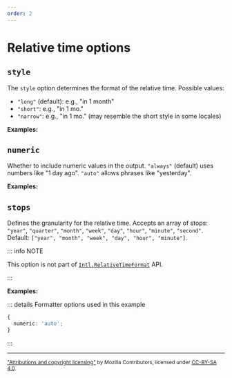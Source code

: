 ```yaml
---
order: 2
---
```


# Relative time options

<script setup>
import { relativeTimeFormatter } from '@localizer/format-relativetime';

const dateInputs = () => [
  ['2020-01-24 05:50:00, 2020-01-23 04:41:20', new Date('2020-01-24 05:50:00'), new Date('2020-01-23 04:41:20')]
];
</script>

## `style`

The `style` option determines the format of the relative time. Possible values:

- `"long"` (default): e.g., "in 1 month"
- `"short"`: e.g., "in 1 mo."
- `"narrow"`: e.g., "in 1 mo." (may resemble the short style in some locales)

**Examples:**

<OptionsDemo option="style" :values="['long', 'short', 'narrow']" :factory=relativeTimeFormatter :inputs=dateInputs />

## `numeric`

Whether to include numeric values in the output. `"always"` (default) uses numbers like "1 day ago". `"auto"` allows phrases like "yesterday".

**Examples:**

<OptionsDemo option="numeric" :values="['always', 'auto']" :factory=relativeTimeFormatter :inputs=dateInputs />

## `stops`

Defines the granularity for the relative time. Accepts an array of stops: `"year"`, `"quarter"`, `"month"`, `"week"`, `"day"`, `"hour"`, `"minute"`, `"second"`. Default: `["year", "month", "week", "day", "hour", "minute"]`.

::: info NOTE

This option is not part of [`Intl.RelativeTimeFormat`](https://developer.mozilla.org/en-US/docs/Web/JavaScript/Reference/Global_Objects/Intl/RelativeTimeFormat/RelativeTimeFormat) API.

:::

**Examples:**

::: details Formatter options used in this example

```typescript
{
  numeric: 'auto';
}
```

:::

<OptionsDemo option="stops" :values="[['second'], ['minute'], ['hour'], ['day'], ['week'], ['month'], ['quarter'], ['year']]" :defaultOptions="{numeric:'auto'}" :factory=relativeTimeFormatter :inputs=dateInputs />

---

<small>

["Attributions and copyright licensing"](https://developer.mozilla.org/en-US/docs/MDN/Writing_guidelines/Attrib_copyright_license) by Mozilla Contributors, licensed under [CC-BY-SA 4.0](https://creativecommons.org/licenses/by-sa/4.0/).

</small>
